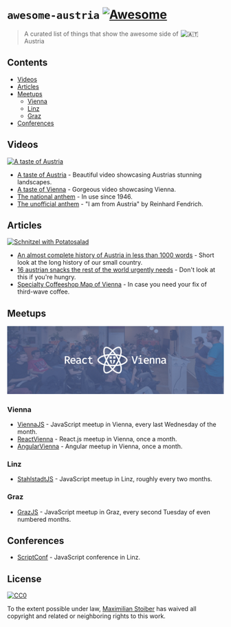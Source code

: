 # `awesome-austria` [![Awesome](https://cdn.rawgit.com/sindresorhus/awesome/d7305f38d29fed78fa85652e3a63e154dd8e8829/media/badge.svg)](https://github.com/sindresorhus/awesome)

<img src="https://upload.wikimedia.org/wikipedia/commons/4/41/Flag_of_Austria.svg" width="100px" align="right" alt="🇦🇹">

> A curated list of things that show the awesome side of Austria

## Contents

- [Videos](#videos)
- [Articles](#articles)
- [Meetups](#meetups)
	- [Vienna](#vienna)
	- [Linz](#linz)
	- [Graz](#graz)
- [Conferences](#conferences)

## Videos

[![A taste of Austria](https://i.vimeocdn.com/video/510079620.webp?mw=980&mh=540)](https://vimeo.com/121649600)

- [A taste of Austria](https://vimeo.com/121649600) - Beautiful video showcasing Austrias stunning landscapes.
- [A taste of Vienna](https://vimeo.com/156161909) - Gorgeous video showcasing Vienna.
- [The national anthem](https://www.youtube.com/watch?v=w9MbIH8GRkY) - In use since 1946.
- [The unofficial anthem](https://www.youtube.com/watch?v=KMSa_xb2h5U) - "I am from Austria" by Reinhard Fendrich.

## Articles

[![Schnitzel with Potatosalad](https://img.buzzfeed.com/buzzfeed-static/static/2017-01/25/12/asset/buzzfeed-prod-web-09/sub-buzz-19866-1485365583-1.jpg?crop=980:566;0,119)](https://www.buzzfeed.com/philippjahner/fo-schnitzel)

- [An almost complete history of Austria in less than 1000 words](http://tourmycountry.com/austria/short-history.htm) - Short look at the long history of our small country.
- [16 austrian snacks the rest of the world urgently needs](https://www.buzzfeed.com/philippjahner/fo-schnitzel) - Don't look at this if you're hungry.
- [Specialty Coffeeshop Map of Vienna](http://viennawurstelstand.com/food-drink/coffee-and-cigrettes/12-cafes-where-to-get-your-third-wave-coffee-in-vienna.html) - In case you need your fix of third-wave coffee.

## Meetups

[![ReactVienna](https://raw.githubusercontent.com/react-vienna/brand/master/Hero.jpg)](https://meetup.com/Vienna-ReactJS-meetup)

### Vienna

- [ViennaJS](https://meetup.com/ViennaJS) - JavaScript meetup in Vienna, every last Wednesday of the month.
- [ReactVienna](https://meetup.com/Vienna-ReactJS-meetup) - React.js meetup in Vienna, once a month.
- [AngularVienna](https://www.meetup.com/Angular-Vienna) - Angular meetup in Vienna, once a month.

### Linz

- [StahlstadtJS](https://www.meetup.com/de-DE/stahlstadt-js/) - JavaScript meetup in Linz, roughly every two months.

### Graz

- [GrazJS](https://www.meetup.com/grazjs) - JavaScript meetup in Graz, every second Tuesday of even numbered months.

## Conferences

- [ScriptConf](https://scriptconf.org) - JavaScript conference in Linz.

## License

[![CC0](http://mirrors.creativecommons.org/presskit/buttons/88x31/svg/cc-zero.svg)](https://creativecommons.org/publicdomain/zero/1.0/)

To the extent possible under law, [Maximilian Stoiber](http://mxstbr.com) has waived all copyright and related or neighboring rights to this work.
